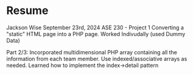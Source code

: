 # Resume
Jackson Wise
September 23rd, 2024 
ASE 230 - Project 1 
Converting a "static" HTML page into a PHP page.
Worked Indivudally (used Dummy Data)

Part 2/3:
Incorporated multidimensional PHP array containing all the information from each team member. Use indexed/associative arrays as needed.
Learned how to implement the index->detail pattern

